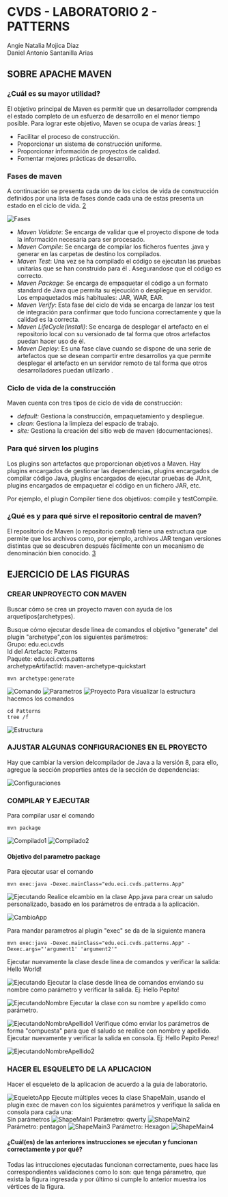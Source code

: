 # **CVDS - LABORATORIO 2 - PATTERNS**

Angie Natalia Mojica Diaz\
Daniel Antonio Santanilla Arias

## **SOBRE APACHE MAVEN**

### **¿Cuál es su mayor utilidad?** 
El objetivo principal de Maven es permitir que un desarrollador comprenda el estado completo de un esfuerzo de desarrollo en el menor tiempo posible. Para lograr este objetivo, Maven se ocupa de varias áreas: [1][1]

* Facilitar el proceso de construcción.
* Proporcionar un sistema de construcción uniforme.
* Proporcionar información de proyectos de calidad.
* Fomentar mejores prácticas de desarrollo.

### **Fases de maven** 
A continuación se presenta cada uno de los ciclos de vida de construcción definidos por una lista de fases donde cada una de estas presenta un estado en el ciclo de vida. [2][2]

![Fases](./images/fases.jpeg)

* *Maven Validate*: Se encarga de validar que el proyecto dispone de toda la información necesaria para ser procesado.
* *Maven Compile*: Se encarga de compilar los ficheros fuentes .java y generar en las carpetas de destino los compilados.
* *Maven Test*: Una vez se ha compilado el código se ejecutan las pruebas unitarias que se han construido para él . Asegurandose que el código es correcto.
* *Maven Package*: Se encarga de empaquetar el código a un formato standard de Java que permita su ejecución o despliegue en servidor. Los empaquetados más habituales: JAR, WAR, EAR.
* *Maven Verify*: Esta fase del ciclo de vida se encarga de lanzar los test de integración para confirmar que todo funciona correctamente y que la calidad es la correcta.
* *Maven LifeCycle(Install)*: Se encarga de desplegar el artefacto en el repositorio local con su versionado de tal forma que otros artefactos puedan hacer uso de él.
* *Maven Deploy*: Es una fase clave cuando se dispone de una serie de artefactos que se desean compartir entre desarrollos ya que permite desplegar el artefacto en un servidor remoto de tal forma que otros desarrolladores puedan utilizarlo .
### **Ciclo de vida de la construcción**
Maven cuenta con tres tipos de ciclo de vida de construcción:
* *default:* Gestiona la construcción, empaquetamiento y despliegue.
* *clean:* Gestiona la limpieza del espacio de trabajo.
* *site:* Gestiona la creación del sitio web de maven (documentaciones).
### **Para qué sirven los plugins** 
Los plugins son artefactos que proporcionan objetivos a Maven. Hay plugins encargados de gestionar las dependencias, plugins encargados de compilar código Java, plugins encargados de ejecutar pruebas de JUnit, plugins encargados de empaquetar el código en un fichero JAR, etc. 

Por ejemplo, el plugin Compiler tiene dos objetivos: compile y testCompile.
### **¿Qué es y para qué sirve el repositorio central de maven?**
El repositorio de Maven (o repositorio central) tiene una estructura que permite que los archivos como, por ejemplo, archivos JAR tengan versiones distintas que se descubren después fácilmente con un mecanismo de denominación bien conocido. [3][3]
## **EJERCICIO DE LAS FIGURAS**

### **CREAR UNPROYECTO CON MAVEN**

Buscar cómo se crea un proyecto maven con ayuda de los arquetipos(archetypes).

Busque cómo ejecutar desde línea de comandos el objetivo "generate" del plugin "archetype",con los siguientes
parámetros:\
Grupo: edu.eci.cvds\
Id del Artefacto: Patterns\
Paquete: edu.eci.cvds.patterns\
archetypeArtifactId: maven-archetype-quickstart

```console
mvn archetype:generate
```

![Comando](./images/image1.png)
![Parametros](./images/image2.png)
![Proyecto](./images/image3.png)
Para visualizar la estructura hacemos los comandos

```console
cd Patterns
tree /f
```

![Estructura](./images/image4.png)

### **AJUSTAR ALGUNAS CONFIGURACIONES EN EL PROYECTO**

Hay que cambiar la version delcompilador de Java a la versión 8, para ello, agregue la sección properties antes de la sección de
dependencias:

![Configuraciones](./images/image5.png)

### **COMPILAR Y EJECUTAR**

Para compilar usar el comando

```console
mvn package
```

![Compilado1](./images/image6.png)
![Compilado2](./images/image7.png)

#### **Objetivo del parametro package**

Para ejecutar usar el comando

```console
mvn exec:java -Dexec.mainClass="edu.eci.cvds.patterns.App"
```

![Ejecutando](./images/image8.png)
Realice elcambio en la clase App.java para crear un saludo personalizado, basado en los parámetros de entrada a la aplicación.

![CambioApp](./images/image9.png)

Para mandar parametros al plugin "exec" se da de la siguiente manera

```console
mvn exec:java -Dexec.mainClass="edu.eci.cvds.patterns.App" -Dexec.args="'argument1' 'argument2'"
```

Ejecutar nuevamente la clase desde línea de comandos y verificar la salida: Hello World!

![Ejecutando](./images/image8.png)
Ejecutar la clase desde línea de comandos enviando su nombre como parámetro y verificar la salida. Ej: Hello Pepito!

![EjecutandoNombre](./images/image10.png)
Ejecutar la clase con su nombre y apellido como parámetro.

![EjecutandoNombreApellido1](./images/image11.png)
Verifique cómo enviar los parámetros de forma "compuesta" para que el saludo se realice con nombre y apellido. Ejecutar nuevamente y verificar la salida en consola. Ej: Hello Pepito Perez!

![EjecutandoNombreApellido2](./images/image12.png)

### **HACER EL ESQUELETO DE LA APLICACION**

Hacer el esqueleto de la aplicacion de acuerdo a la guia de laboratorio.

![EqueletoApp](./images/image13.png)
Ejecute múltiples veces la clase ShapeMain, usando el plugin exec de maven con los siguientes parámetros y verifique la salida en consola para cada una:\
Sin parámetros
![ShapeMain1](./images/image14.png)
Parámetro: qwerty
![ShapeMain2](./images/image15.png)
Parámetro: pentagon
![ShapeMain3](./images/image16.png)
Parámetro: Hexagon
![ShapeMain4](./images/image17.png)

#### **¿Cuál(es) de las anteriores instrucciones se ejecutan y funcionan correctamente y por qué?**
Todas las intrucciones ejecutadas funcionan correctamente, pues hace las correspondientes validaciones como lo son: que tenga párametro, que exista la figura ingresada y por último si cumple lo anterior muestra los vértices de la figura.

[1]:https://maven.apache.org/what-is-maven.html "Maven"
[2]:https://www.arquitecturajava.com/que-es-un-maven-lifecycle-y-como-funciona "Fases CVDS"
[3]:https://www.ibm.com/docs/es/ibm-mq/9.1?topic=applications-java-application-development-using-maven-repository "Repositorio Maven"